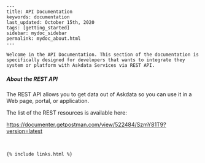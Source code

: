
    ---
    title: API Documentation
    keywords: documentation
    last_updated: October 15th, 2020
    tags: [getting_started]
    sidebar: mydoc_sidebar
    permalink: mydoc_about.html
    ---

    Welcome in the API Documentation. This section of the documentation is specifically designed for developers that wants to integrate they system or platform with Askdata Services via REST API.

##### About the REST API

The REST API allows you to get data out of Askdata so you can use it in a Web page, portal, or application.

The list of the REST resources is available here:

‍<https://documenter.getpostman.com/view/522484/SzmY81T9?version=latest>

‍



    {% include links.html %}

    